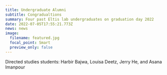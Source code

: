```yaml
---
title: Undergraduate Alumni
subtitle: Congradualtions
summary: Four past Eltis lab undergraduates on graduation day 2022
date: 2022-07-05T17:55:21.773Z
news: news
image:
  filename: featured.jpg
  focal_point: Smart
  preview_only: false
---
```

Directed studies students: Harbir Bajwa, Louisa Deetz, Jerry He, and Asana Imanpour